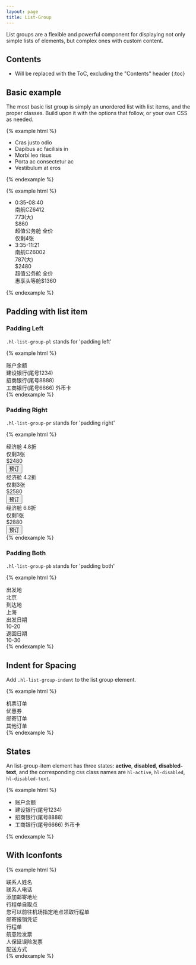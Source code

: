 ```yaml
---
layout: page
title: List-Group
---
```


List groups are a flexible and powerful component for displaying not only simple lists of elements, but complex ones with custom content.

## Contents

* Will be replaced with the ToC, excluding the "Contents" header
{:toc}

## Basic example

The most basic list group is simply an unordered list with list items, and the proper classes. Build upon it with the options that follow, or your own CSS as needed.

{% example html %}
<ul class="hl-list-group">
  <li class="hl-list-group-item">Cras justo odio</li>
  <li class="hl-list-group-item">Dapibus ac facilisis in</li>
  <li class="hl-list-group-item">Morbi leo risus</li>
  <li class="hl-list-group-item">Porta ac consectetur ac</li>
  <li class="hl-list-group-item">Vestibulum at eros</li>
</ul>
{% endexample %}

{% example html %}
<ul class="hl-list-group">
  <li class="hl-list-group-item">
    <div class="hl-row">
      <div class="hl-col-6 hl-text-left">
        <div class="hl-text-lg">0:35-08:40</div>
        <div class="hl-text-sm">南航CZ6412</div>
        <div class="hl-text-xs hl-text-green"> 773(大)</div>
      </div>
      <div class="hl-col-6 hl-text-right">
        <div class="hl-text-lg hl-text-orange">$860</div>
        <div class="hl-text-sm">超值公务舱 全价</div>
        <div class="hl-text-xs">仅剩4张</div>
      </div>
    </div>
  </li>
  <li class="hl-list-group-item">
    <div class="hl-row">
      <div class="hl-col-6 hl-text-left">
        <div class="hl-text-lg">3:35-11:21</div>
        <div class="hl-text-sm">南航CZ6002</div>
        <div class="hl-text-xs hl-text-green"> 787(大)</div>
      </div>
      <div class="hl-col-6 hl-text-right">
        <div class="hl-text-lg hl-text-orange">$2480</div>
        <div class="hl-text-sm">超值公务舱 全价</div>
        <div class="hl-text-xs hl-text-bluelight">惠享头等舱$1360</div>
      </div>
    </div>
  </li>
</ul>
{% endexample %}

## Padding with list item

### Padding Left

`.hl-list-group-pl` stands for 'padding left'

{% example html %}
<div class="hl-list-group hl-list-group-pl">
  <div class="hl-list-group-item">账户余额</div>
  <div class="hl-list-group-item">建设银行(尾号1234)</div>
  <div class="hl-list-group-item">招商银行(尾号8888)</div>
  <div class="hl-list-group-item hl-disabled-text">工商银行(尾号6666) 外币卡</div>
</div>
{% endexample %}

### Padding Right

`.hl-list-group-pr` stands for 'padding right'

{% example html %}
<div class="hl-list-group hl-list-group-pr">
  <div class="hl-list-group-item">
    <div class="hl-row">
      <div class="hl-col-6 hl-text-left">
        <div class="hl-text-md">经济舱 <span class="hl-text-green">4.8折</span></div>
        <div class="hl-text-xs hl-text-graylight">仅剩3张</div>
      </div>
      <div class="hl-col-6 hl-text-right">
        <div class="hl-inline-block hl-text-xl hl-text-orange">$2480</div>
        <button class="hl-btn hl-btn-primary">预订</button>
      </div>
    </div>
  </div>
  <div class="hl-list-group-item">
    <div class="hl-row">
      <div class="hl-col-6 hl-text-left">
        <div class="hl-text-md">经济舱 <span class="hl-text-green">4.2折</span></div>
        <div class="hl-text-xs hl-text-graylight">仅剩3张</div>
      </div>
      <div class="hl-col-6 hl-text-right">
        <div class="hl-inline-block hl-text-xl hl-text-orange">$2580</div>
        <button class="hl-btn hl-btn-primary">预订</button>
      </div>
    </div>
  </div>
  <div class="hl-list-group-item">
    <div class="hl-row">
      <div class="hl-col-6 hl-text-left">
        <div class="hl-text-md">经济舱 <span class="hl-text-green">6.8折</span></div>
        <div class="hl-text-xs hl-text-graylight">仅剩1张</div>
      </div>
      <div class="hl-col-6 hl-text-right">
        <div class="hl-inline-block hl-text-xl hl-text-orange">$2880</div>
        <button class="hl-btn hl-btn-primary">预订</button>
      </div>
    </div>
  </div>
</div>
{% endexample %}

### Padding Both

`.hl-list-group-pb` stands for 'padding both'

{% example html %}
<div class="hl-list-group hl-list-group-pb">
  <div class="hl-list-group-item">
    <div class="hl-row">
      <div class="hl-col-6 hl-text-left">
        <div class="hl-text-gray"><span class="hl-icon-flight-takeoff"></span> 出发地</div>
        <div class="hl-text-xl">北京</div>
      </div>
      <div class="hl-col-6 hl-text-right">
        <div class="hl-text-gray">到达地 <span class="hl-icon-flight-land"></span></div>
        <div class="hl-text-xl">上海</div>
      </div>
    </div>
  </div>
  <div class="hl-list-group-item">
    <div class="hl-row">
      <div class="hl-col-6 hl-text-left">
        <div class="hl-text-gray"><span class="hl-icon-calendar"></span> 出发日期</div>
        <div class="hl-text-xl">10-20</div>
      </div>
      <div class="hl-col-6 hl-text-right">
        <div class="hl-text-gray">返回日期 <span class="hl-icon-calendar"></span></div>
        <div class="hl-text-xl">10-30</div>
      </div>
    </div>
  </div>
</div>
{% endexample %}

## Indent for Spacing

Add `.hl-list-group-indent` to the list group element.

{% example html %}
<div class="hl-list-group hl-list-group-indent">
  <div class="hl-list-group-item">
    <span class="hl-indent-icon hl-icon-airplane"></span>
    <span>机票订单</span>
    <span class="hl-icon-arrow-right hl-right"></span>
  </div>
  <div class="hl-list-group-item">
    <span class="hl-indent-icon hl-icon-coupon"></span>
    <span>优惠券</span>
    <span class="hl-icon-arrow-right hl-right"></span>
  </div>
  <div class="hl-list-group-item">
    <span class="hl-indent-icon hl-icon-mail"></span>
    <span>邮寄订单</span>
    <span class="hl-icon-arrow-right hl-right"></span>
  </div>
  <div class="hl-list-group-item">
    <span class="hl-indent-icon hl-icon-payment"></span>
    <span>其他订单</span>
    <span class="hl-icon-arrow-right hl-right"></span>
  </div>
</div>
{% endexample %}

## States

An list-group-item element has three states: **active**, **disabled**, **disabled-text**, and the corresponding css class names are `hl-active`, `hl-disabled`, `hl-disabled-text`.

{% example html %}
<ul class="hl-list-group">
  <li class="hl-list-group-item hl-active">账户余额</li>
  <li class="hl-list-group-item">建设银行(尾号1234)</li>
  <li class="hl-list-group-item hl-disabled-text">招商银行(尾号8888)</li>
  <li class="hl-list-group-item hl-disabled">工商银行(尾号6666) 外币卡</li>
</ul>
{% endexample %}

## With Iconfonts

{% example html %}
<div class="hl-list-group hl-list-group-pl">
  <div class="hl-list-group-item">
    <span class="hl-icon-person-outline hl-text-gray"></span>
    <span> 联系人姓名</span>
  </div>
  <div class="hl-list-group-item">
    <span class="hl-icon-phone hl-text-gray"></span>
    <span> 联系人电话</span>
  </div>
  <div class="hl-list-group-item">
    <span class="hl-icon-email hl-text-gray"></span>
    <span> 添加邮寄地址</span>
    <span class="hl-icon-angle-right hl-right hl-text-gray"></span>
  </div>
  <div class="hl-list-group-item">
    <span class="hl-icon-location hl-text-gray"></span>
    <span> 行程单自取点</span>
    <span class="hl-icon-angle-right hl-right hl-text-gray"></span>
  </div>
</div>
<div class="hl-tips">
  <span class="hl-tips-icon hl-icon-asterisk"></span>
  <span>您可以前往机场指定地点领取行程单</span>
</div>
<div class="hl-list-group hl-list-group-pl">
  <div class="hl-list-group-item">
    <span class="hl-icon-payment hl-text-gray"></span>
    <span>邮寄报销凭证</span>
  </div>
  <div class="hl-list-group-item">行程单</div>
  <div class="hl-list-group-item">航意险发票</div>
  <div class="hl-list-group-item">人保延误险发票</div>
  <div class="hl-list-group-item">配送方式</div>
</div>
{% endexample %}
